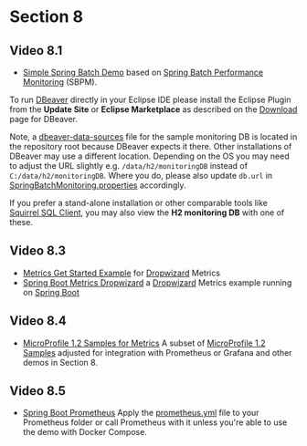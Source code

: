 # Section 8

## Video 8.1
- [Simple Spring Batch Demo](simple-spring-batch) based on [Spring Batch Performance Monitoring](https://github.com/viadee/springBatchPerformanceMonitoring) (SBPM).

To run [DBeaver](https://dbeaver.io/) directly in your Eclipse IDE please install the Eclipse Plugin from the **Update Site** or **Eclipse Marketplace** as described on the [Download](https://dbeaver.io/download/) page for DBeaver. 

Note, a [dbeaver-data-sources](https://github.com/PacktPublishing/Java-EE-8-High-Performance-video-/blob/master/.dbeaver-data-sources.xml) file for the sample monitoring DB is located in the repository root because DBeaver expects it there. Other installations of DBeaver may use a different location. Depending on the OS you may need to adjust the URL slightly e.g. `/data/h2/monitoringDB` instead of `C:/data/h2/monitoringDB`. 
Where you do, please also update `db.url` in [SpringBatchMonitoring.properties](https://github.com/PacktPublishing/Java-EE-8-High-Performance-video-/blob/master/Section8/simple-spring-batch/src/main/resources/SpringBatchMonitoring.properties) accordingly.

If you prefer a stand-alone installation or other comparable tools like [Squirrel SQL Client](http://squirrel-sql.sourceforge.net/), you may also view the **H2 monitoring DB** with one of these.

## Video 8.3
- [Metrics Get Started Example](metrics-getstarted) for [Dropwizard](https://www.dropwizard.io/) Metrics
- [Spring Boot Metrics Dropwizard](spring-boot-metrics-dropwizard) a [Dropwizard](https://www.dropwizard.io/) Metrics example running on [Spring Boot](https://projects.spring.io/spring-boot/)

## Video 8.4
- [MicroProfile 1.2 Samples for Metrics](microprofile1.2-samples)
  A subset of [MicroProfile 1.2 Samples](https://github.com/javaee-samples/microprofile1.2-samples) adjusted for integration with Prometheus or Grafana and other demos in Section 8.

## Video 8.5
- [Spring Boot Prometheus](https://github.com/aboullaite/spring-boot-prometheus)
  Apply the [prometheus.yml](prometheus.yml) file to your Prometheus folder or call Prometheus with it unless you're able to use the demo with Docker Compose.